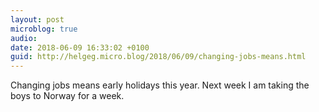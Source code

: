 ```yaml
---
layout: post
microblog: true
audio: 
date: 2018-06-09 16:33:02 +0100
guid: http://helgeg.micro.blog/2018/06/09/changing-jobs-means.html
---
```

Changing jobs means early holidays this year. Next week I am taking the boys to Norway for a week. 
